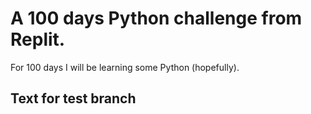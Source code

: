 # A 100 days Python challenge from Replit.

For 100 days I will be learning some Python (hopefully).

## Text for test branch